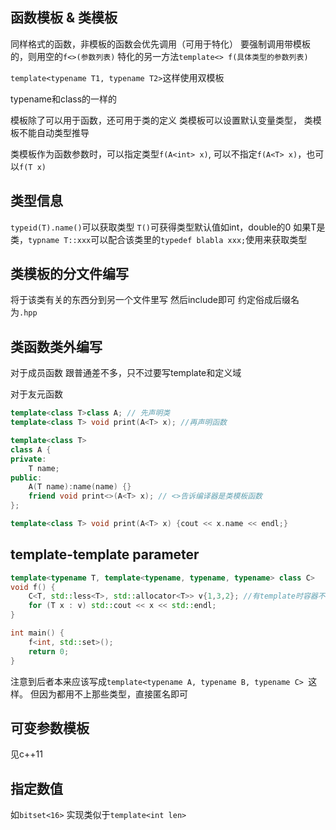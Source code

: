 ## 函数模板 & 类模板
同样格式的函数，非模板的函数会优先调用（可用于特化）
要强制调用带模板的，则用空的`f<>(参数列表)`
特化的另一方法`template<> f(具体类型的参数列表)`

`template<typename T1, typename T2>`这样使用双模板

typename和class的一样的

模板除了可以用于函数，还可用于类的定义
类模板可以设置默认变量类型， 类模板不能自动类型推导

类模板作为函数参数时，可以指定类型`f(A<int> x)`, 可以不指定`f(A<T> x)`，也可以`f(T x)`

## 类型信息
`typeid(T).name()`可以获取类型
`T()`可获得类型默认值如int，double的0
如果T是类，`typname T::xxx`可以配合该类里的`typedef blabla xxx;`使用来获取类型

## 类模板的分文件编写
将于该类有关的东西分到另一个文件里写
然后include即可
约定俗成后缀名为`.hpp`

## 类函数类外编写
对于成员函数
跟普通差不多，只不过要写template和定义域

对于友元函数
```c++
template<class T>class A; // 先声明类
template<class T> void print(A<T> x); //再声明函数

template<class T>
class A {
private:
	T name;
public:
	A(T name):name(name) {}
	friend void print<>(A<T> x); // <>告诉编译器是类模板函数
}; 

template<class T> void print(A<T> x) {cout << x.name << endl;}
```

## template-template parameter
```c++
template<typename T, template<typename, typename, typename> class C>
void f() {
	C<T, std::less<T>, std::allocator<T>> v{1,3,2}; //有template时容器不能只写<T>, 得写全
	for (T x : v) std::cout << x << std::endl;
}

int main() {
	f<int, std::set>();
	return 0;
}
```
注意到后者本来应该写成`template<typename A, typename B, typename C> `这样。
但因为都用不上那些类型，直接匿名即可

## 可变参数模板
见c++11

## 指定数值
如`bitset<16>`
实现类似于`template<int len>`